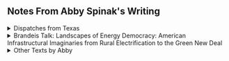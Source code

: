 ## Notes From Abby Spinak's Writing

<details>
  <summary> Dispatches from Texas </summary>
  
  ![image](https://user-images.githubusercontent.com/34726888/163501064-4458ef0f-3adc-4939-b8e3-7a800491aaeb.png) 
 

  ### Reading Notes
    
[Twenty-First Century Oil Encounter: Dispatches from Texas](https://www.technologystories.org/the-twenty-first-century-oil-encounter-dispatches-from-texas/) also [here](http://gofile.me/6WhDC/NzMIaT69U)

 ``` 
 Energy Humanities
 Petrofication
  
  1. Hell or High Water, Petrofication
  2. Cities of Salt
  3. Oil Encounter
  4. Historically Speaking, energy production part of everyday life
  5. Promise of mineral energy
  -
  6. stories we tell about oil
  7. houston, baytown nature center
  8. images
  9. brownwood neighborhood, survival civic associations
  10. Flooding eventually wins, buyouts
  11. Increasing flooding, houston's easter island
  12. ocean star, galveston museum
  13.images
  14. museum exhibits
  15. images, public outreach
  16. cheap nature, progressive closure
  17. lengths to keep industry alive
  18. Hell or high water
  19. Oldest Trick in The Book, mineral rights
  20. Oil as Deux ex Machina
  21. Oil Prices in Film Release
  22. Slow Violence
  23. summary beginning
  24. dystopian stories
  25. we need reduced consumption
  
  ```
  <details>
    <summary> Excerpts + Images </summary> 
    
  #### kindest thing you could say 
  ![image](https://user-images.githubusercontent.com/34726888/163501625-085553a8-7807-4bf2-89c9-b8a6ff1487c0.png)

  #### imagine your role
![image](https://user-images.githubusercontent.com/34726888/163501748-7fcff613-afc4-4add-b991-864ac7409cba.png)

####   abby at her prime  
  ![image](https://user-images.githubusercontent.com/34726888/163501795-02547c8d-0e98-4901-85e8-f561c7905c0c.png)

    
#### cheap nature
![image](https://user-images.githubusercontent.com/34726888/163502105-596b0c4f-99a2-4dd6-99d2-01bc4873394d.png)

#### lengths people will go
![image](https://user-images.githubusercontent.com/34726888/163502182-7a7ab6c4-162a-419f-96c5-427da9063377.png)
    
 #### pg 19, Escrutiatingly Technical + Oldest Trick in The Book
 ![image](https://user-images.githubusercontent.com/34726888/163502668-d819145e-7a88-4261-9578-60f95fdf6ce2.png)


  </details>
  </details>


<details>
  <Summary> Brandeis Talk: Landscapes of Energy Democracy: American Infrastructural 
    Imaginaries from Rural Electrification to the Green New Deal </summary>
  
..  
..  
[Link to Talk Here](https://brandeis.zoom.us/rec/share/o4O8tgyrDDPICkPaN_15jrwXQcPCYt9cqMuQUpfOngnrxqUKaIfGmWXgqnKl5yC.pBGHhL5NOu97HxRk)

  **Citation** 
_Landscapes of Energy Democracy: American Infrastructural 
Imaginaries from Rural Electrification to the Green New Deal,” The 
Richard Saivetz Annual Memorial Architectural Lecture, Brandeis 
University (November 2021)_
  
  ### Summary 
  * Talk grounded itself in the Glasgow protests outside of the COP conference. 
  * Discussed ideas of energy democracy and Green New Deal activism
  * Discussed the history of REA (rural electrification) and its alighnment with pro-growth mentalities
  * Conclusion is an idea that "clean energy" is flawed, we need reduction of consumption. 
  
  ### What Stood Out To Me
  

  * Idea that electricifation during REA encouraged(required) growth in part by making sure residents had access to loans to buy appliances and by putting demands on cooperatives. 
  * Electrification took women out of many of the farming tasks, creating conditions where the division of labor was such that women were away from men making decisions in the farm, and were relegated to the home. It did not however significantly reduce work. 
  * The profession of urban planning is more or less the same age as widespread electrification. 
  * Alisa Aturbe (sp?)'s work where she describes how we have a society where "spatial paradigms are made logical only by fossil fuel abundance"
  * We have seperated energy production from energy consumption. This was labled clean initially because there was not smoke at the site of consumption. 
  * USAID has spread its model of energy cooperatives to the global south. 

  **Delightful**
    ![image](https://user-images.githubusercontent.com/34726888/163587250-2e6c1c62-8d87-4611-9f94-e0f772b3a712.png)

  **spatial paradigms that are made logical only by fossil fuel abundance**
  ![image](https://user-images.githubusercontent.com/34726888/163587329-840a2853-894b-4d26-9e0d-f47ee5227183.png)


</details>

  
  <details>
    <summary> Other Texts by Abby </summary>
    
“Preface,” Democracy Electric: Energy and Economic Citizenship in an 
Urbanizing America (under review, University of Chicago Press). 
Democracy Electric, Chapter 2: “The Wired Hand” and Chapter 3: “A 
Landscape of Indebtedness”


“Co-ops Against Castroism: USAID and the Electrification of the Global 
Countryside,” in W. Bernard Carlson and Erik M. Conway (eds.), New 
Approaches to the History of Electrification (under review, University of
Virginia Press). 

  </details>
